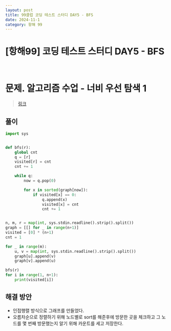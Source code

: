 ```yaml
---
layout: post
title: 99클럽 코딩 테스트 스터디 DAY5 - BFS
date: 2024-11-1
category: 항해 99 
---
```


# [항해99] 코딩 테스트 스터디 DAY5 - BFS

<br>

# 문제. 알고리즘 수업 - 너비 우선 탐색 1
> [링크](https://www.acmicpc.net/problem/24444)




## 풀이

```python
import sys


def bfs(r):
    global cnt
    q = [r]
    visited[r] = cnt
    cnt += 1

    while q:
        now = q.pop(0)

        for x in sorted(graph[now]):
            if visited[x] == 0:
                q.append(x)
                visited[x] = cnt
                cnt += 1


n, m, r = map(int, sys.stdin.readline().strip().split())
graph = [[] for _ in range(n+1)]
visited = [0] * (n+1)
cnt = 1

for _ in range(m):
    u, v = map(int, sys.stdin.readline().strip().split())
    graph[u].append(v)
    graph[v].append(u)

bfs(r)
for i in range(1, n+1):
    print(visited[i])
```

## 해결 방안
- 인접행렬 방식으로 그래프를 만들었다.
- 오름차순으로 정렬하기 위해 노드별로 sort를 해준후에 방문한 곳을 체크하고 그 노드를 몇 번째 방문했는지 알기 위해 카운트를 세고 저장한다.

